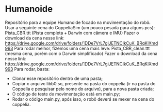 # Humanoide
Repositório para a equipe Humanoide focado na movimentação do robô.
Usar a seguinte cena do CoppeliaSim (um pouco pesada para alguns pcs): Pista_CBR.ttt (Pista completa + Darwin com câmera e IMU)
Fazer o download da cena nesse link: https://drive.google.com/drive/folders/1DDe7VrL7giJETNCIkCuK_BRqKIXmd993
Para rodar melhor, fizemos uma cena mais leve: Pista_CBR_clean.ttt (mesma cena, porém com o Darwin simplificado)
Fazer o download da cena nesse link: https://drive.google.com/drive/folders/1DDe7VrL7giJETNCIkCuK_BRqKIXmd993
Para rodar, basta:
- Clonar esse repositório dentro de uma pasta;
- Copiar o arquivo libb0.so, presente na pasta do coppelia (ir na pasta do Coppelia e pesquisar pelo nome do arquivo), para a nova pasta criada;
- O código de teste de movimentação está em main.py;
- Rodar o código main.py, após isso, o robô deverá se mexer na cena do coppelia.

